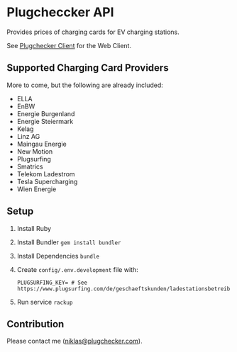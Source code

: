 # Plugcheccker API

Provides prices of charging cards for EV charging stations.

See [Plugchecker Client](https://github.com/hoenic07/plugchecker-client) for the Web Client.

## Supported Charging Card Providers

More to come, but the following are already included:

- ELLA
- EnBW
- Energie Burgenland
- Energie Steiermark
- Kelag
- Linz AG
- Maingau Energie
- New Motion
- Plugsurfing
- Smatrics
- Telekom Ladestrom
- Tesla Supercharging
- Wien Energie

## Setup

1. Install Ruby
2. Install Bundler `gem install bundler`
3. Install Dependencies `bundle`
4. Create `config/.env.development` file with:
  
    ```
    PLUGSURFING_KEY= # See https://www.plugsurfing.com/de/geschaeftskunden/ladestationsbetreiber.html
    ```
5. Run service `rackup`


## Contribution

Please contact me (niklas@plugchecker.com).

